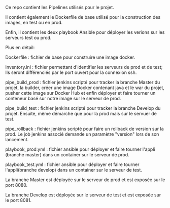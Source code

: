 Ce repo contient les Pipelines utilisés pour le projet.

Il contient également le Dockerfile de base utilisé pour la construction des 
images, en test ou en prod.

Enfin, il contient les deux playbook Ansible pour déployer les verions sur les
serveurs test ou prod.

Plus en détail:

Dockerfile : fichier de base pour construire une image docker.

Inventory.ini : fichier permettant d'identifier les serveurs de prod et de test;
Ils seront différenciés par le port ouvert pour la connexion ssh.

pipe_build_prod : fichier jenkins scripté pour tracker la branche Master du
projet, la builder, créer une image Docker contenant java et le war du projet, 
pusher cette image sur Docker Hub et enfin déployer et faire tourner un 
conteneur basé sur notre image sur le serveur de prod.

pipe_build_test : fichier jenkins scripté pour tracker la branche Develop du 
projet. Ensuite, même démarche que pour la prod mais sur le servuer de test.

pipe_rollback : fichier jenkins scripté pour faire un rollback de version 
sur la prod. Le job jenkins associé demande un paramètre "version" lors de son lancement.

playbook_prod.yml : fichier ansible pour déployer et faire tourner 
l'appli (branche master) dans un container sur le serveur de prod.

playbook_test.yml : fichier ansible pour déployer et faire tourner 
l'appli(branche develop) dans un container sur le serveur de test.


La branche Master est déployée sur le serveur de prod et est exposée sur le port 8080.

La branche Develop est déployée sur le serveur de test et est exposée sur le port 8081.
